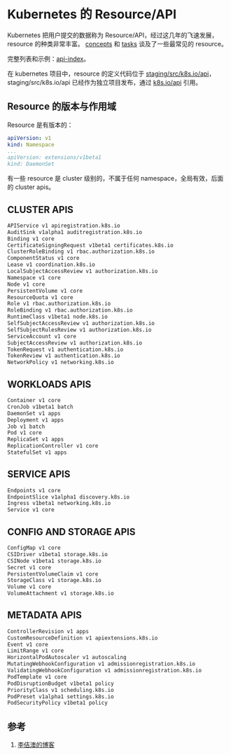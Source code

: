 <!-- toc -->
# Kubernetes 的 Resource/API

Kubernetes 把用户提交的数据称为 Resource/API，经过这几年的飞速发展，resource 的种类非常丰富。
[concepts][2] 和 [tasks][3] 谈及了一些最常见的 resource。

完整列表和示例：[api-index][4]。

在 kubernetes 项目中，resource 的定义代码位于 [staging/src/k8s.io/api][6]，staging/src/k8s.io/api 已经作为独立项目发布，通过 [k8s.io/api][7] 引用。

## Resource 的版本与作用域

Resource 是有版本的：

```yaml
apiVersion: v1
kind: Namespace
...
apiVersion: extensions/v1beta1
kind: DaemonSet
```

有一些 resource 是 cluster 级别的，不属于任何 namespace，全局有效，后面的 cluster apis。

## CLUSTER APIS

```sh
APIService v1 apiregistration.k8s.io
AuditSink v1alpha1 auditregistration.k8s.io
Binding v1 core
CertificateSigningRequest v1beta1 certificates.k8s.io
ClusterRoleBinding v1 rbac.authorization.k8s.io
ComponentStatus v1 core
Lease v1 coordination.k8s.io
LocalSubjectAccessReview v1 authorization.k8s.io
Namespace v1 core
Node v1 core
PersistentVolume v1 core
ResourceQuota v1 core
Role v1 rbac.authorization.k8s.io
RoleBinding v1 rbac.authorization.k8s.io
RuntimeClass v1beta1 node.k8s.io
SelfSubjectAccessReview v1 authorization.k8s.io
SelfSubjectRulesReview v1 authorization.k8s.io
ServiceAccount v1 core
SubjectAccessReview v1 authorization.k8s.io
TokenRequest v1 authentication.k8s.io
TokenReview v1 authentication.k8s.io
NetworkPolicy v1 networking.k8s.io
```

## WORKLOADS APIS

```sh
Container v1 core
CronJob v1beta1 batch
DaemonSet v1 apps
Deployment v1 apps
Job v1 batch
Pod v1 core
ReplicaSet v1 apps
ReplicationController v1 core
StatefulSet v1 apps
```

## SERVICE APIS

```sh
Endpoints v1 core
EndpointSlice v1alpha1 discovery.k8s.io
Ingress v1beta1 networking.k8s.io
Service v1 core
```

## CONFIG AND STORAGE APIS

```sh
ConfigMap v1 core
CSIDriver v1beta1 storage.k8s.io
CSINode v1beta1 storage.k8s.io
Secret v1 core
PersistentVolumeClaim v1 core
StorageClass v1 storage.k8s.io
Volume v1 core
VolumeAttachment v1 storage.k8s.io
```

## METADATA APIS

```sh
ControllerRevision v1 apps
CustomResourceDefinition v1 apiextensions.k8s.io
Event v1 core
LimitRange v1 core
HorizontalPodAutoscaler v1 autoscaling
MutatingWebhookConfiguration v1 admissionregistration.k8s.io
ValidatingWebhookConfiguration v1 admissionregistration.k8s.io
PodTemplate v1 core
PodDisruptionBudget v1beta1 policy
PriorityClass v1 scheduling.k8s.io
PodPreset v1alpha1 settings.k8s.io
PodSecurityPolicy v1beta1 policy
```

## 参考

1. [李佶澳的博客][1]

[1]: https://www.lijiaocn.com "李佶澳的博客"
[2]: https://kubernetes.io/docs/concepts/ "concepts"
[3]: https://kubernetes.io/docs/tasks/ "tasks"
[4]: https://kubernetes.io/docs/reference/kubernetes-api/api-index/ "api-index"
[5]: https://github.com/kubernetes/kubernetes/tree/master/pkg/apis  "kubernetes/pkg/apis"
[6]: https://github.com/kubernetes/kubernetes/tree/v1.16.3/staging/src/k8s.io/api "staging/src/k8s.io/api"
[7]: https://github.com/kubernetes/api "kubernetes/api"
